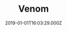 ---
title: "Venom"
year: 2018
date: 2019-01-01T16:03:29.000Z
permalink: /almanac/movies/2019-01-01-venom/index.html
rating: 2
---